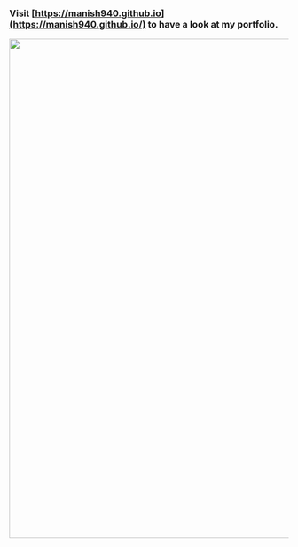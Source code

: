 ### Visit [https://manish940.github.io](https://manish940.github.io/) to have a look at my portfolio.

<img src="https://raw.githubusercontent.com/mkc940/mkc940.github.io/master/images/portfolio.png"  width="900" align="left"/>
